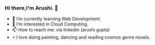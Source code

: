 ### Hi there,I'm Arushi. 👋

- 🔭 I’m currently learning Web Development.
- 🌱 I’m interested in Cloud Computing.
- 📫 How to reach me: via linkedin (arushi gupta)
- ⚡ I love doing painting, dancing and reading cosmos genre novels.
